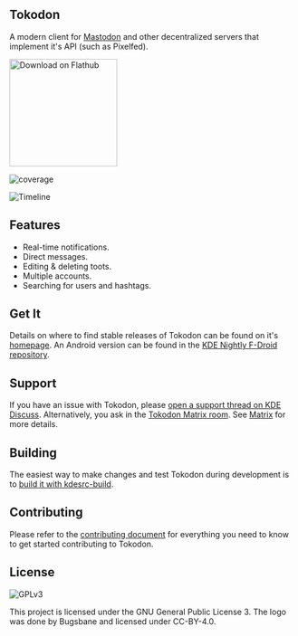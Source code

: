 ## Tokodon

A modern client for [Mastodon](https://joinmastodon.org/) and other
decentralized servers that implement it's API (such as Pixelfed).

<a href='https://flathub.org/apps/details/org.kde.tokodon'><img width='190px' alt='Download on Flathub' src='https://flathub.org/assets/badges/flathub-badge-i-en.png'/></a>

![coverage](https://invent.kde.org/network/tokodon/badges/master/coverage.svg?job=suse_tumbleweed_qt515)

![Timeline](https://cdn.kde.org/screenshots/tokodon/tokodon-desktop.png)

## Features

* Real-time notifications.
* Direct messages.
* Editing & deleting toots.
* Multiple accounts.
* Searching for users and hashtags.

## Get It

Details on where to find stable releases of Tokodon can be found on it's
[homepage](https://apps.kde.org/tokodon). An Android version can be found
in the [KDE Nightly F-Droid repository](https://community.kde.org/Android/F-Droid).

## Support

If you have an issue with Tokodon, please [open a support thread on KDE Discuss](https://discuss.kde.org/c/help/6). Alternatively, you ask in the [Tokodon Matrix room](https://go.kde.org/matrix/#/#tokodon:kde.org). See [Matrix](https://community.kde.org/Matrix) for more details.

## Building

The easiest way to make changes and test Tokodon during development is to [build it with kdesrc-build](https://community.kde.org/Get_Involved/development/Build_software_with_kdesrc-build).

## Contributing

Please refer to the [contributing document](/CONTRIBUTING.md) for everything you need to know to get started contributing to Tokodon.

## License

![GPLv3](https://www.gnu.org/graphics/gplv3-127x51.png)

This project is licensed under the GNU General Public License 3. The logo was done by Bugsbane and licensed under
CC-BY-4.0.
